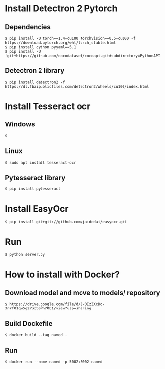 # Install Detectron 2 Pytorch
## Dependencies
    $ pip install -U torch==1.4+cu100 torchvision==0.5+cu100 -f https://download.pytorch.org/whl/torch_stable.html
    $ pip install cython pyyaml==5.1
    $ pip install -U 'git+https://github.com/cocodataset/cocoapi.git#subdirectory=PythonAPI'
## Detectron 2 library
    $ pip install detectron2 -f https://dl.fbaipublicfiles.com/detectron2/wheels/cu100/index.html


# Install Tesseract ocr
## Windows
    $ 
## Linux
    $ sudo apt install tesseract-ocr
## Pytesseract library
    $ pip install pytesseract


# Install EasyOcr
    $ pip install git+git://github.com/jaidedai/easyocr.git

# Run
    $ python server.py


# How to install with Docker?
## Download model and move to models/ repository
    $ https://drive.google.com/file/d/1-0IzZXcDo-3n7f01qw5g2YszSsWn7OE1/view?usp=sharing
## Build Dockefile
    $ docker build --tag named .
## Run
    $ docker run --name named -p 5002:5002 named